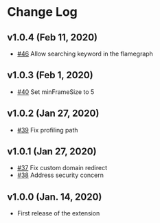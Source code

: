 # Change Log

## v1.0.4 (Feb 11, 2020)

* [#46](https://github.com/Shopify/shopify-theme-inspector/pull/46) Allow searching keyword in the flamegraph

## v1.0.3 (Feb 1, 2020)

* [#40](https://github.com/Shopify/shopify-theme-inspector/pull/40) Set minFrameSize to 5

## v1.0.2 (Jan 27, 2020)

* [#39](https://github.com/Shopify/shopify-theme-inspector/pull/39) Fix profiling path

## v1.0.1 (Jan 27, 2020)

* [#37](https://github.com/Shopify/shopify-theme-inspector/pull/37) Fix custom domain redirect
* [#38](https://github.com/Shopify/shopify-theme-inspector/pull/38) Address security concern

## v1.0.0 (Jan. 14, 2020)

* First release of the extension
